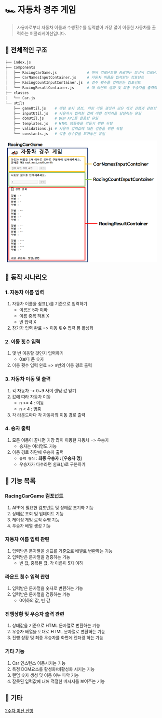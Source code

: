# 🏎️ 자동차 경주 게임
> 사용자로부터 자동차 이름과 수행횟수를 입력받아 가장 많이 이동한 자동차를 출력하는 어플리케이션입니다.

## 🎯 전체적인 구조

```sh
├── index.js
├── Components
│   ├── RacingCarGame.js              # 하위 컴포넌트를 총괄하는 최상위 컴포넌트
│   ├── CarNamesInputContainer.js     # 자동차 이름을 입력받는 컴포넌트
│   ├── RacingCountInputContainer.js  # 경주 횟수를 입력받는 컴포넌트
│   └── RacingResultContainer.js      # 매 라운드 결과 및 최종 우승자를 출력하는 컴포넌트
├── classes
│   └── Car.js
└── utils
    ├── gameUtil.js    # 랜덤 숫자 생성, 차량 이동 결정과 같은 게임 진행과 관련한 유틸
    ├── inputUtil.js   # 사용자가 입력한 값에 대한 전처리를 담당하는 유틸
    ├── domUtil.js     # DOM API를 활용한 유틸
    ├── templates.js   # HTML 템플릿을 만들기 위한 유틸
    ├── validations.js # 사용자 입력값에 대한 검증을 위한 유틸
    └── constants.js   # 각종 상수값을 모아놓은 유틸
```

![APP 구조](./images/racingcar-structure.png)

## 🎯 동작 시나리오

### 1. 자동차 이름 입력

1. 자동차 이름을 쉼표(,)를 기준으로 입력하기
   - 이름은 5자 이하
   - 이름 중복 허용 X
   - 빈 입력 X
2. 참가자 입력 완료 => 이동 횟수 입력 폼 활성화

### 2. 이동 횟수 입력

1. 몇 번 이동할 것인지 입력하기
   - 0보다 큰 숫자
2. 이동 횟수 입력 완료 => n번의 이동 경로 출력

### 3. 자동차 이동 및 출력

1. 각 자동차 -> 0~9 사이 랜덤 값 얻기
2. 값에 따라 자동차 이동
   - n >= 4 : 이동
   - n < 4 : 멈춤
3. 각 라운드마다 각 자동차의 이동 경로 출력

### 4. 승자 출력

1. 모든 이동이 끝나면 가장 많이 이동한 자동차 => 우승자
   - 승자는 여러명도 가능
2. 이동 경로 하단에 우승자 출력
   - `출력 형식` : **최종 우승자 : [우승자 명]**
   - 우승자가 다수라면 쉼표(,)로 구분하기

## 🎯 기능 목록

### RacingCarGame 컴포넌트

1. APP에 필요한 컴포넌트 및 상태값 초기화 기능
2. 상태값 조회 및 업데이트 기능
3. 레이싱 게임 로직 수행 기능
4. 우승자 배열 생성 기능

### 자동차 이름 입력 관련

1. 입력받은 문자열을 쉼표를 기준으로 배열로 변환하는 기능
2. 입력받은 문자열을 검증하는 기능
   - 빈 값, 중복된 값, 각 이름이 5자 이하

### 라운드 횟수 입력 관련

1. 입력받은 문자열을 숫자로 변환하는 기능
2. 입력받은 문자열을 검증하는 기능
   - 0이하의 값, 빈 값

### 진행상황 및 우승자 출력 관련

1. 상태값을 기준으로 HTML 문자열로 변환하는 기능
2. 우승자 배열을 토대로 HTML 문자열로 변환하는 기능
3. 진행 상황 및 최종 우승자를 화면에 렌더링 하는 기능

### 기타 기능

1. Car 인스턴스 이동시키는 기능
2. 특정 DOM요소를 활성화/비활성화 시키는 기능
3. 랜덤 숫자 생성 및 이동 여부 파악 기능
4. 잘못된 입력값에 대해 적절한 메시지를 보여주는 기능

## 🎯 기타

[2주차 미션 진행](https://www.notion.so/2WEEK-e2967be6711542b185a58858e0ec2584)
